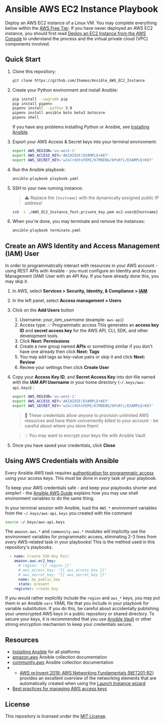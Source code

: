 # Ansible AWS EC2 Instance Playbook

Deploy an AWS EC2 instance of a Linux VM.  You may complete everything below within the [AWS Free Tier](https://aws.amazon.com/free).  If you have never deployed an AWS EC2 instance, you should first read [Deploy an EC2 Instance from the AWS Console](Deploy_EC2_Instance_from_AWS_Console.md) to understand the process and the virtual private cloud (VPC) components involved.


## Quick Start

1. Clone this repository:  

    ```bash
    git clone https://github.com/1homas/Ansible_AWS_EC2_Instance
    ```

1. Create your Python environment and install Ansible:  

    ```bash
    pip install --upgrade pip
    pip install pipenv
    pipenv install --python 3.9
    pipenv install ansible boto boto3 botocore
    pipenv shell
    ```

    If you have any problems installing Python or Ansible, see [Installing Ansible](https://docs.ansible.com/ansible/latest/installation_guide/intro_installation.html).

1. Export your AWS Access & Secret keys into your terminal environment:  

    ```bash
    export AWS_REGION='us-west-1'
    export AWS_ACCESS_KEY='AKIAIOSF/EXAMPLE+KEY'
    export AWS_SECRET_KEY='wJalrXUtnFEMI/K7MDENG/bPxRfi/EXAMPLE+KEY'
    ```

1. Run the Ansible playbook:  

    ```bash
    ansible-playbook playbook.yaml
    ```

1. SSH to your new running instance:  

    > ⚠ Replace the `{hostname}` with the dynamically assigned public IP address!

    ```bash
    ssh -i ./AWS_EC2_Instance_Test.private_key.pem ec2-user@{hostname}
    ```

1. When you're done, you may terminate and remove the instances:

    ```bash
    ansible-playbook terminate.yaml
    ```





## Create an AWS Identity and Access Management (IAM) User

In order to programmatically interact with resources in your AWS account - using REST APIs with Ansible - you must configure an Identity and Access Management (IAM) User with an API Key.  If you have already done this, you may skip it.

1. In AWS, select **Services > Security, Identity, & Compliance > [IAM](https://console.aws.amazon.com/iam/home)**
1. In the left panel, select **Access management > Users**
1. Click on the **Add Users** button
    1. Username: *your_iam_username* (example: `aws-api`)
    1. Access type: ✅ Programmatic access
       This generates an **access key ID** and **secret access key** for the AWS API, CLI, SDK, and other development tools. 
    1. Click **Next: Permissions**
    1. Create a new group named **APIs** or something similar if you don't have one already then click **Next: Tags**
    1. You may add tags as key-value pairs or skip it and click **Next: Review**
    1. Review your settings then click **Create User**
2. Copy your **Access Key ID**, and **Secret Access Key** into dot-file named with the **IAM API Username** in your home directory (`~/.keys/aws-api.keys`) :

    ```bash
    export AWS_REGION='us-west-1'
    export AWS_ACCESS_KEY='AKIAIOSF/EXAMPLE+KEY'
    export AWS_SECRET_KEY='wJalrXUtnFEMI/K7MDENG/bPxRfi/EXAMPLE+KEY'
    ```

    > 🛑 These credentials allow *anyone* to provision unlimited AWS resources and have them conveniently billed to your account - be careful about where you store them!

    > 💡 You may want to encrypt your keys file with Ansible Vault

3. Once you have saved your credentials, click **Close**





## Using AWS Credentials with Ansible

Every Ansible AWS task requires [authentication for programmatic access](https://docs.aws.amazon.com/general/latest/gr/aws-sec-cred-types.html#access-keys-and-secret-access-keys) using your access keys. This must be done in *every* task of your playbook.

To keep your AWS credentials safe - and keep your playbooks shorter and simpler! - the [Ansible AWS Guide](https://docs.ansible.com/ansible/latest/scenario_guides/guide_aws.html) explains how you may use shell environment variables to do the same thing.  

In your terminal session with Ansible, load the `AWS_*` environment variables from the `~/.keys/aws-api.keys` you created with the command
```bash
source ~/.keys/aws-api.keys
```

The `amazon.aws.*` and `community.aws.*` modules will implicitly use the environment variables for programmatic access, eliminating 2-3 lines from *every* AWS-related task in your playbooks!  This is the method used in this repository's playbooks.  

```yaml
  - name: Create SSH Key Pair
    amazon.aws.ec2_key:
      # region: "{{ region }}"
      # aws_access_key: "{{ aws_access_key }}"
      # aws_secret_key: "{{ aws_secret_key }}"
      name: my_public_key
      state: present
    register: create_key
```

If you would rather explicitly include the `region` and `aws_*` keys, you may put them in an Ansible `vars` YAML file that you include in your playbook for variable substitution.  If you do this, be careful about accidentally publishing your unencrypted AWS keys in a public repository or shared directory. To secure your keys, it is recommended that you use [Ansible Vault](https://docs.ansible.com/ansible/latest/user_guide/vault.html) or other strong encryption mechanism to keep your credentials secure.





## Resources

- [Installing Ansible](https://docs.ansible.com/ansible/latest/installation_guide/intro_installation.html) for all platforms
- [amazon.aws](https://docs.ansible.com/ansible/latest/collections/amazon/aws/) Ansible collection documentation
- [community.aws](https://docs.ansible.com/ansible/latest/collections/community/aws/) Ansible collection documentation
- - [AWS re:Invent 2019: AWS Networking Fundamentals (NET201-R2)](https://www.youtube.com/watch?v=gj4CD73Wmns) provides an excellent overview of the networking elements that are automatically created when using the [Launch Instance wizard](https://console.aws.amazon.com/ec2/home#LaunchInstanceWizard)
- [Best practices for managing AWS access keys](https://docs.aws.amazon.com/general/latest/gr/aws-access-keys-best-practices.html)





## License

This repository is licensed under the [MIT License](https://choosealicense.com/licenses/mit/).




